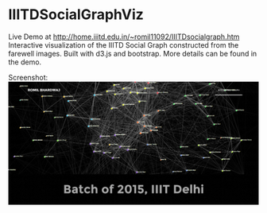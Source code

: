 # IIITDSocialGraphViz
Live Demo at http://home.iiitd.edu.in/~romil11092/IIITDsocialgraph.htm
Interactive visualization of the IIITD Social Graph constructed from the farewell images. Built with d3.js and bootstrap. More details can be found in the demo.

Screenshot:
![alt tag](https://raw.githubusercontent.com/romilbhardwaj/IIITDSocialGraphViz/master/screenshot/Capture.PNG)